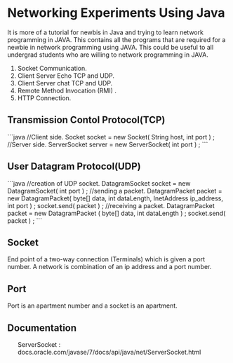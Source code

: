 # Networking Experiments Using Java
<p>It is more of a tutorial for newbis in Java and trying to learn network programming in JAVA.
This contains all the programs that are required for a newbie in network programming using JAVA.
This could be useful to all undergrad students who are willing to network programming in JAVA.</p>
<ol><li>Socket Communication.</li>
<li> Client Server Echo TCP and UDP.</li>
<li> Client Server chat TCP and UDP.</li>
<li> Remote Method Invocation (RMI) .</li>
<li> HTTP Connection.</li></ol>
<h2>Transmission Contol Protocol(TCP)</h2>
```java
//Client side.
Socket socket = new Socket( String host, int port ) ;
//Server side.
ServerSocket server = new ServerSocket( int port ) ;
```
<h2>User Datagram Protocol(UDP)</h2>
```java
//creation of UDP socket.
DatagramSocket socket = new DatagramSocket( int port ) ;
//sending a packet.
DatagramPacket packet = new DatagramPacket( byte[] data, int dataLength, InetAddress ip_address, int port ) ;
socket.send( packet ) ;
//receiving a packet.
DatagramPacket packet = new DatagramPacket ( byte[] data, int dataLength ) ;
socket.send( packet ) ;
```
<h2>Socket</h2>
<p>End point of a two-way connection (Terminals) 
which is given a port number. A network is combination of an ip address and a port number.  </p>
<h2>Port</h2>
<p>Port is an apartment number and a socket is an apartment.</p>
<h2>Documentation</h2>
<p>
<ul></li>ServerSocket : docs.oracle.com/javase/7/docs/api/java/net/ServerSocket.html

</p>
